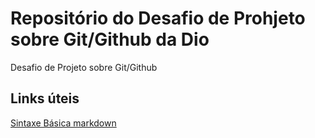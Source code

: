 # Repositório do Desafio de Prohjeto sobre Git/Github da Dio

Desafio de Projeto sobre Git/Github
 ## Links úteis
 [Sintaxe Básica markdown](https://www.markdownguide.org/)
